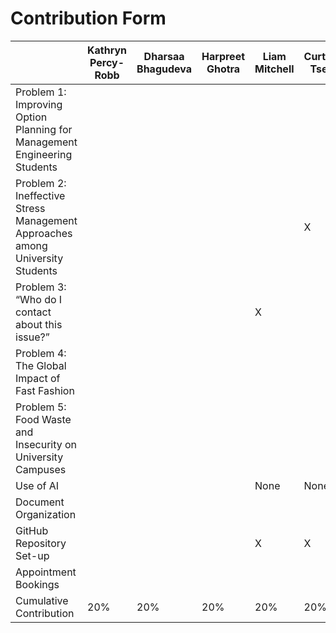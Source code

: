 # Contribution Form

| | Kathryn Percy-Robb | Dharsaa Bhagudeva | Harpreet Ghotra | Liam Mitchell | Curtis Tse |
|----------|----------|----------|----------|----------|----------|
| Problem 1: Improving Option Planning for Management Engineering Students |  |  |  |  |
| Problem 2: Ineffective Stress Management Approaches among University Students |  |  |  |  | X
| Problem 3: “Who do I contact about this issue?” |  |  |  | X |
| Problem 4: The Global Impact of Fast Fashion |  |  |  |  |
| Problem 5: Food Waste and Insecurity on University Campuses |  |  |  |  |
| Use of AI |  |  |  | None | None
| Document Organization |  |  |  |  |
| GitHub Repository Set-up |  |  |  | X | X
| Appointment Bookings |  |  |  |  |
| Cumulative Contribution | 20% | 20% | 20% | 20% | 20%
